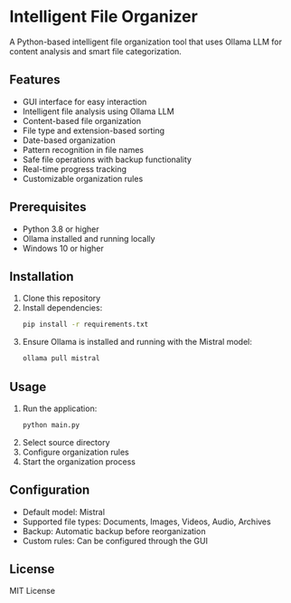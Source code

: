 # Intelligent File Organizer

A Python-based intelligent file organization tool that uses Ollama LLM for content analysis and smart file categorization.

## Features

- GUI interface for easy interaction
- Intelligent file analysis using Ollama LLM
- Content-based file organization
- File type and extension-based sorting
- Date-based organization
- Pattern recognition in file names
- Safe file operations with backup functionality
- Real-time progress tracking
- Customizable organization rules

## Prerequisites

- Python 3.8 or higher
- Ollama installed and running locally
- Windows 10 or higher

## Installation

1. Clone this repository
2. Install dependencies:
   ```bash
   pip install -r requirements.txt
   ```
3. Ensure Ollama is installed and running with the Mistral model:
   ```bash
   ollama pull mistral
   ```

## Usage

1. Run the application:
   ```bash
   python main.py
   ```
2. Select source directory
3. Configure organization rules
4. Start the organization process

## Configuration

- Default model: Mistral
- Supported file types: Documents, Images, Videos, Audio, Archives
- Backup: Automatic backup before reorganization
- Custom rules: Can be configured through the GUI

## License

MIT License
